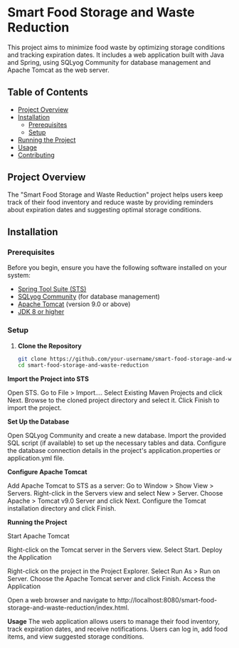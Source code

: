 # Smart Food Storage and Waste Reduction

This project aims to minimize food waste by optimizing storage conditions and tracking expiration dates. It includes a web application built with Java and Spring, using SQLyog Community for database management and Apache Tomcat as the web server.

## Table of Contents

- [Project Overview](#project-overview)
- [Installation](#installation)
  - [Prerequisites](#prerequisites)
  - [Setup](#setup)
- [Running the Project](#running-the-project)
- [Usage](#usage)
- [Contributing](#contributing)
  

## Project Overview

The "Smart Food Storage and Waste Reduction" project helps users keep track of their food inventory and reduce waste by providing reminders about expiration dates and suggesting optimal storage conditions.

## Installation

### Prerequisites

Before you begin, ensure you have the following software installed on your system:

- [Spring Tool Suite (STS)](https://spring.io/tools) 
- [SQLyog Community](https://www.webyog.com/product/sqlyog) (for database management)
- [Apache Tomcat](https://tomcat.apache.org/) (version 9.0 or above)
- [JDK 8 or higher](https://www.oracle.com/java/technologies/javase-jdk8-downloads.html)

### Setup

1. **Clone the Repository**
   ```sh
   git clone https://github.com/your-username/smart-food-storage-and-waste-reduction.git
   cd smart-food-storage-and-waste-reduction

**Import the Project into STS**

Open STS.
Go to File > Import....
Select Existing Maven Projects and click Next.
Browse to the cloned project directory and select it.
Click Finish to import the project.

**Set Up the Database**

Open SQLyog Community and create a new database.
Import the provided SQL script (if available) to set up the necessary tables and data.
Configure the database connection details in the project's application.properties or application.yml file.

**Configure Apache Tomcat**

Add Apache Tomcat to STS as a server:
Go to Window > Show View > Servers.
Right-click in the Servers view and select New > Server.
Choose Apache > Tomcat v9.0 Server and click Next.
Configure the Tomcat installation directory and click Finish.

**Running the Project**

Start Apache Tomcat

Right-click on the Tomcat server in the Servers view.
Select Start.
Deploy the Application

Right-click on the project in the Project Explorer.
Select Run As > Run on Server.
Choose the Apache Tomcat server and click Finish.
Access the Application

Open a web browser and navigate to http://localhost:8080/smart-food-storage-and-waste-reduction/index.html.

**Usage**
The web application allows users to manage their food inventory, track expiration dates, and receive notifications.
Users can log in, add food items, and view suggested storage conditions.
